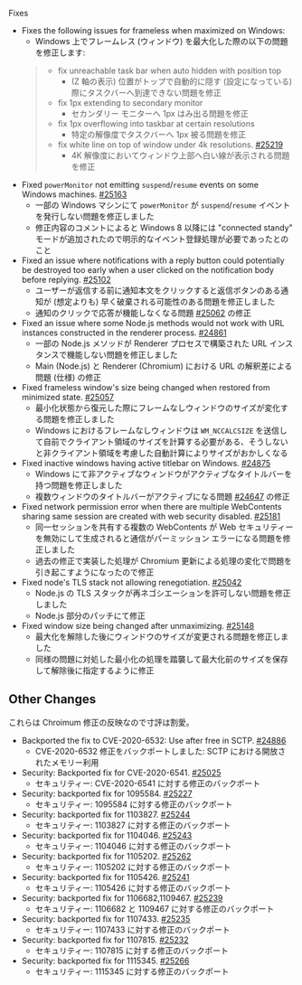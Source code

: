 Fixes

- Fixes the following issues for frameless when maximized on Windows:
  - Windows 上でフレームレス (ウィンドウ) を最大化した際の以下の問題を修正します:
  > - fix unreachable task bar when auto hidden with position top
  >   - (Z 軸の表示) 位置がトップで自動的に隠す (設定になっている) 際にタスクバーへ到達できない問題を修正
  > - fix 1px extending to secondary monitor
  >   - セカンダリー モニターへ 1px はみ出る問題を修正
  > - fix 1px overflowing into taskbar at certain resolutions
  >   - 特定の解像度でタスクバーへ 1px 被る問題を修正
  > - fix white line on top of window under 4k resolutions. [#25219](https://github.com/electron/electron/pull/25219)
  >   - 4K 解像度においてウィンドウ上部へ白い線が表示される問題を修正
- Fixed `powerMonitor` not emitting `suspend`/`resume` events on some Windows machines. [#25163](https://github.com/electron/electron/pull/25163)
  - 一部の Windows マシンにて `powerMonitor` が `suspend`/`resume` イベントを発行しない問題を修正しました
  - 修正内容のコメントによると Windows 8 以降には "connected standy" モードが追加されたので明示的なイベント登録処理が必要であったとのこと
- Fixed an issue where notifications with a reply button could potentially be destroyed too early when a user clicked on the notification body before replying. [#25102](https://github.com/electron/electron/pull/25102)
  - ユーザーが返信する前に通知本文をクリックすると返信ボタンのある通知が (想定よりも) 早く破棄される可能性のある問題を修正しました
  - 通知のクリックで応答が機能しなくなる問題 [#25062](https://github.com/electron/electron/issues/25062) の修正
- Fixed an issue where some Node.js methods would not work with URL instances constructed in the renderer process. [#24861](https://github.com/electron/electron/pull/24861)
  - 一部の Node.js メソッドが Renderer プロセスで構築された URL インスタンスで機能しない問題を修正しました
  - Main (Node.js) と Renderer (Chromium) における URL の解釈差による問題 (仕様) の修正
- Fixed frameless window's size being changed when restored from minimized state. [#25057](https://github.com/electron/electron/pull/25057)
  - 最小化状態から復元した際にフレームなしウィンドウのサイズが変化する問題を修正しました
  - Windows におけるフレームなしウィンドウは `WM_NCCALCSIZE` を送信して自前でクライアント領域のサイズを計算する必要がある、そうしないと非クライアント領域を考慮した自動計算によりサイズがおかしくなる
- Fixed inactive windows having active titlebar on Windows. [#24875](https://github.com/electron/electron/pull/24875)
  - Windows にて非アクティブなウィンドウがアクティブなタイトルバーを持つ問題を修正しました
  - 複数ウィンドウのタイトルバーがアクティブになる問題 [#24647](https://github.com/electron/electron/issues/24647) の修正
- Fixed network permission error when there are multiple WebContents sharing same session are created with web security disabled. [#25181](https://github.com/electron/electron/pull/25181)
  - 同一セッションを共有する複数の WebContents が Web セキュリティーを無効にして生成されると通信がパーミッション エラーになる問題を修正しました
  - 過去の修正で実装した処理が Chromium 更新による処理の変化で問題を引き起こすようになったので修正
- Fixed node's TLS stack not allowing renegotiation. [#25042](https://github.com/electron/electron/pull/25042)
  - Node.js の TLS スタックが再ネゴシエーションを許可しない問題を修正しました
  - Node.js 部分のパッチにて修正
- Fixed window size being changed after unmaximizing. [#25148](https://github.com/electron/electron/pull/25148)
  - 最大化を解除した後にウィンドウのサイズが変更される問題を修正しました
  - 同様の問題に対処した最小化の処理を踏襲して最大化前のサイズを保存して解除後に指定するように修正

## Other Changes

これらは Chroimum 修正の反映なので寸評は割愛。

- Backported the fix to CVE-2020-6532: Use after free in SCTP. [#24886](https://github.com/electron/electron/pull/24886)
  - CVE-2020-6532 修正をバックポートしました: SCTP における開放されたメモリー利用
- Security: Backported fix for CVE-2020-6541. [#25025](https://github.com/electron/electron/pull/25025)
  - セキュリティー: CVE-2020-6541 に対する修正のバックポート
- Security: backported fix for 1095584. [#25227](https://github.com/electron/electron/pull/25227)
  - セキュリティー: 1095584 に対する修正のバックポート
- Security: backported fix for 1103827. [#25244](https://github.com/electron/electron/pull/25244)
  - セキュリティー: 1103827 に対する修正のバックポート
- Security: backported fix for 1104046. [#25243](https://github.com/electron/electron/pull/25243)
  - セキュリティー: 1104046 に対する修正のバックポート
- Security: backported fix for 1105202. [#25262](https://github.com/electron/electron/pull/25262)
  - セキュリティー: 1105202 に対する修正のバックポート
- Security: backported fix for 1105426. [#25241](https://github.com/electron/electron/pull/25241)
  - セキュリティー: 1105426 に対する修正のバックポート
- Security: backported fix for 1106682,1109467. [#25239](https://github.com/electron/electron/pull/25239)
  - セキュリティー: 1106682 と 1109467 に対する修正のバックポート
- Security: backported fix for 1107433. [#25235](https://github.com/electron/electron/pull/25235)
  - セキュリティー: 1107433 に対する修正のバックポート
- Security: backported fix for 1107815. [#25232](https://github.com/electron/electron/pull/25232)
  - セキュリティー: 1107815 に対する修正のバックポート
- Security: backported fix for 1115345. [#25266](https://github.com/electron/electron/pull/25266)
  - セキュリティー: 1115345 に対する修正のバックポート
